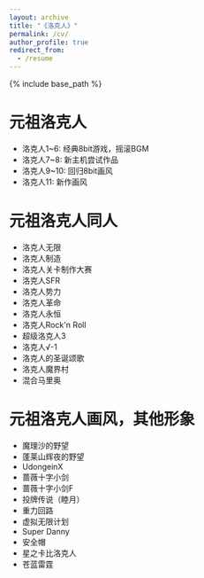 ```yaml
---
layout: archive
title: "《洛克人》"
permalink: /cv/
author_profile: true
redirect_from:
  - /resume
---
```


{% include base_path %}

元祖洛克人
======
* 洛克人1~6: 经典8bit游戏，摇滚BGM
* 洛克人7~8: 新主机尝试作品
* 洛克人9~10: 回归8bit画风
* 洛克人11: 新作画风

元祖洛克人同人
======
* 洛克人无限
* 洛克人制造
* 洛克人关卡制作大赛
* 洛克人SFR
* 洛克人势力
* 洛克人革命
* 洛克人永恒
* 洛克人Rock'n Roll
* 超级洛克人3
* 洛克人√-1
* 洛克人的圣诞颂歌
* 洛克人魔界村
* 混合马里奥
  
元祖洛克人画风，其他形象
======
* 魔理沙的野望
* 蓬莱山辉夜的野望
* UdongeinX
* 蔷薇十字小剑
* 蔷薇十字小剑F
* 投牌传说（睦月）
* 重力回路
* 虚拟无限计划
* Super Danny
* 安全帽
* 星之卡比洛克人
* 苍蓝雷霆
